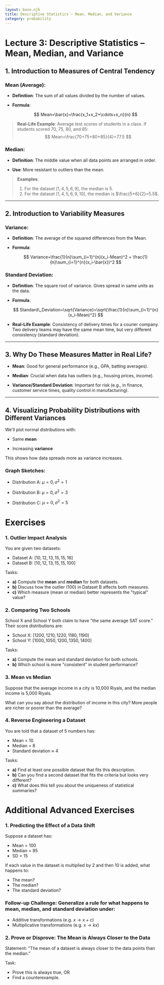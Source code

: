 ```yaml
---
layout: base.njk
title: Descriptive Statistics – Mean, Median, and Variance
category: probability
---
```


# Lecture 3: Descriptive Statistics – Mean, Median, and Variance

## 1. Introduction to Measures of Central Tendency

### Mean (Average):

- **Definition**: The sum of all values divided by the number of values.
    
- **Formula**:
    
    $$ Mean=\bar{x}=\frac{x_1+x_2+\cdots+x_n}{n} $$
> **Real-Life Example**: Average test scores of students in a class. If students scored 70, 75, 80, and 85:
> $$ Mean=\frac{70+75+80+85}{4}=77.5 $$

### Median:

- **Definition**: The middle value when all data points are arranged in order.
    
- **Use**: More resistant to outliers than the mean.
    
> **Examples**: 
> 1. For the dataset $[1, 4, 5, 6, 9]$, the median is $5$.
> 2. For the dataset $[1, 4, 5, 6, 9, 10]$, the median is $\frac{5+6}{2}=5.5$.

---

## 2. Introduction to Variability Measures

### Variance:

- **Definition**: The average of the squared differences from the Mean.
    
- **Formula**:
    
    $$ Variance=\frac{1}{n}\sum_{i=1}^{n}(x_i-Mean)^2 = \frac{1}{n}\sum_{i=1}^{n}(x_i-\bar{x})^2 $$

### Standard Deviation:

- **Definition**: The square root of variance. Gives spread in same units as the data.

- **Formula**:
    
    $$ Standard\_Deviation=\sqrt{Variance}=\sqrt{\frac{1}{n}\sum_{i=1}^{n}(x_i-Mean)^2} $$
    
- **Real-Life Example**: Consistency of delivery times for a courier company. Two delivery teams may have the same mean time, but very different consistency (standard deviation).
    

---

## 3. Why Do These Measures Matter in Real Life?

- **Mean**: Good for general performance (e.g., GPA, batting averages).
    
- **Median**: Crucial when data has outliers (e.g., housing prices, income).
    
- **Variance/Standard Deviation**: Important for risk (e.g., in finance, customer service times, quality control in manufacturing).
    

---

## 4. Visualizing Probability Distributions with Different Variances

We'll plot normal distributions with:

- Same **mean**
    
- Increasing **variance**
    

This shows how data spreads more as variance increases.

### Graph Sketches:

- Distribution A: $\mu = 0, \sigma^2 = 1$
    
- Distribution B: $\mu = 0, \sigma^2 = 3$
    
- Distribution C: $\mu = 0, \sigma^2 = 5$
    

# Exercises

### 1. Outlier Impact Analysis

You are given two datasets:

- Dataset A: $[10, 12, 13, 15, 15, 16]$
- Dataset B: $[10, 12, 13, 15, 15, 100]$

Tasks:

- **a)** Compute the **mean** and **median** for both datasets.
- **b)** Discuss how the outlier (100) in Dataset B affects both measures.
- **c)** Which measure (mean or median) better represents the "typical" value?

### 2. Comparing Two Schools
School X and School Y both claim to have "the same average SAT score." Their score distributions are:

- School X: $[1200, 1210, 1220, 1180, 1190]$
- School Y: $[1000, 1050, 1200, 1350, 1400]$

Tasks:

- **a)** Compute the mean and standard deviation for both schools.
- **b)** Which school is more "consistent" in student performance?

### 3. Mean vs Median

Suppose that the average income in a city is 10,000 Riyals, and the median income is 5,000 Riyals.

What can you say about the distribution of income in this city? More people are richer or poorer than the average?

### 4. Reverse Engineering a Dataset
You are told that a dataset of 5 numbers has:

- Mean = 10
- Median = 8
- Standard deviation ≈ 4

Tasks:

- **a)** Find at least one possible dataset that fits this description.
- **b)** Can you find a second dataset that fits the criteria but looks very different?
- **c)** What does this tell you about the uniqueness of statistical summaries?


# Additional Advanced Exercises

### 1. Predicting the Effect of a Data Shift

Suppose a dataset has:

- Mean = 100
- Median = 95
- SD = 15

If each value in the dataset is multiplied by 2 and then 10 is added, what happens to:

- The mean?
- The median?
- The standard deviation?

### Follow-up Challenge: Generalize a rule for what happens to mean, median, and standard deviation under:

- Additive transformations (e.g. $x \rightarrow x + c$)
- Multiplicative transformations (e.g. $x \rightarrow kx$)

### 2. Prove or Disprove: The Mean is Always Closer to the Data

Statement: "The mean of a dataset is always closer to the data points than the median."

Task:

- Prove this is always true, OR
- Find a counterexample.